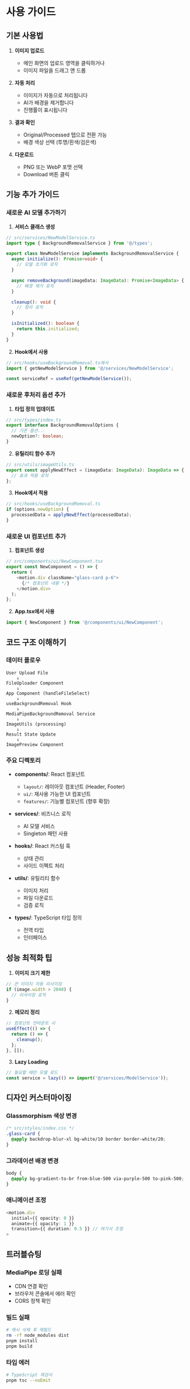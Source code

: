 # 사용 가이드

## 기본 사용법

1. **이미지 업로드**
   - 메인 화면의 업로드 영역을 클릭하거나
   - 이미지 파일을 드래그 앤 드롭

2. **자동 처리**
   - 이미지가 자동으로 처리됩니다
   - AI가 배경을 제거합니다
   - 진행률이 표시됩니다

3. **결과 확인**
   - Original/Processed 탭으로 전환 가능
   - 배경 색상 선택 (투명/흰색/검은색)

4. **다운로드**
   - PNG 또는 WebP 포맷 선택
   - Download 버튼 클릭

## 기능 추가 가이드

### 새로운 AI 모델 추가하기

1. **서비스 클래스 생성**
```typescript
// src/services/NewModelService.ts
import type { BackgroundRemovalService } from '@/types';

export class NewModelService implements BackgroundRemovalService {
  async initialize(): Promise<void> {
    // 모델 초기화 로직
  }

  async removeBackground(imageData: ImageData): Promise<ImageData> {
    // 배경 제거 로직
  }

  cleanup(): void {
    // 정리 로직
  }

  isInitialized(): boolean {
    return this.initialized;
  }
}
```

2. **Hook에서 사용**
```typescript
// src/hooks/useBackgroundRemoval.ts에서
import { getNewModelService } from '@/services/NewModelService';

const serviceRef = useRef(getNewModelService());
```

### 새로운 후처리 옵션 추가

1. **타입 정의 업데이트**
```typescript
// src/types/index.ts
export interface BackgroundRemovalOptions {
  // 기존 옵션...
  newOption?: boolean;
}
```

2. **유틸리티 함수 추가**
```typescript
// src/utils/imageUtils.ts
export const applyNewEffect = (imageData: ImageData): ImageData => {
  // 효과 적용 로직
};
```

3. **Hook에서 적용**
```typescript
// src/hooks/useBackgroundRemoval.ts
if (options.newOption) {
  processedData = applyNewEffect(processedData);
}
```

### 새로운 UI 컴포넌트 추가

1. **컴포넌트 생성**
```typescript
// src/components/ui/NewComponent.tsx
export const NewComponent = () => {
  return (
    <motion.div className="glass-card p-6">
      {/* 컴포넌트 내용 */}
    </motion.div>
  );
};
```

2. **App.tsx에서 사용**
```typescript
import { NewComponent } from '@/components/ui/NewComponent';
```

## 코드 구조 이해하기

### 데이터 플로우

```
User Upload File
    ↓
FileUploader Component
    ↓
App Component (handleFileSelect)
    ↓
useBackgroundRemoval Hook
    ↓
MediaPipeBackgroundRemoval Service
    ↓
ImageUtils (processing)
    ↓
Result State Update
    ↓
ImagePreview Component
```

### 주요 디렉토리

- **components/**: React 컴포넌트
  - `layout/`: 레이아웃 컴포넌트 (Header, Footer)
  - `ui/`: 재사용 가능한 UI 컴포넌트
  - `features/`: 기능별 컴포넌트 (향후 확장)

- **services/**: 비즈니스 로직
  - AI 모델 서비스
  - Singleton 패턴 사용

- **hooks/**: React 커스텀 훅
  - 상태 관리
  - 사이드 이펙트 처리

- **utils/**: 유틸리티 함수
  - 이미지 처리
  - 파일 다운로드
  - 검증 로직

- **types/**: TypeScript 타입 정의
  - 전역 타입
  - 인터페이스

## 성능 최적화 팁

1. **이미지 크기 제한**
```typescript
// 큰 이미지 자동 리사이징
if (image.width > 2048) {
  // 리사이징 로직
}
```

2. **메모리 정리**
```typescript
// 컴포넌트 언마운트 시
useEffect(() => {
  return () => {
    cleanup();
  };
}, []);
```

3. **Lazy Loading**
```typescript
// 필요할 때만 모델 로드
const service = lazy(() => import('@/services/ModelService'));
```

## 디자인 커스터마이징

### Glassmorphism 색상 변경

```css
/* src/styles/index.css */
.glass-card {
  @apply backdrop-blur-xl bg-white/10 border border-white/20;
}
```

### 그라데이션 배경 변경

```css
body {
  @apply bg-gradient-to-br from-blue-500 via-purple-500 to-pink-500;
}
```

### 애니메이션 조정

```typescript
<motion.div
  initial={{ opacity: 0 }}
  animate={{ opacity: 1 }}
  transition={{ duration: 0.5 }} // 여기서 조정
>
```

## 트러블슈팅

### MediaPipe 로딩 실패
- CDN 연결 확인
- 브라우저 콘솔에서 에러 확인
- CORS 정책 확인

### 빌드 실패
```bash
# 캐시 삭제 후 재빌드
rm -rf node_modules dist
pnpm install
pnpm build
```

### 타입 에러
```bash
# TypeScript 재검사
pnpm tsc --noEmit
```
